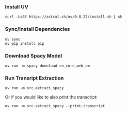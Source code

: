 ### Install UV

```shell
curl -LsSf https://astral.sh/uv/0.8.22/install.sh | sh
```

### Sync/Install Dependencies

```shell
uv sync
uv pip install pip
```

### Download Spacy Model

```shell
uv run -m spacy download en_core_web_sm
```

### Run Transript Extraction

```shell
uv run -m src.extract_spacy
```

Or if you would like to also print the transcript:
```shell
uv run -m src.extract_spacy --print-transcript
```